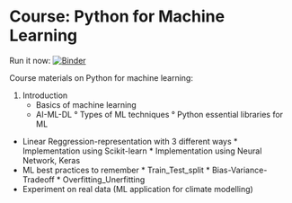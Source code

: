 # Course: Python for Machine Learning

Run it now: [![Binder](https://mybinder.org/badge_logo.svg)](https://mybinder.org/v2/gh/mardatade/Course-Python-for-Machine-Learning/master)

Course materials on Python for machine learning:
1. Introduction
    * Basics of machine learning
    * AI-ML-DL
    ° Types of ML techniques
    ° Python essential libraries for ML
* Linear Reggression-representation with 3 different ways
      * Implementation using Scikit-learn
      * Implementation using Neural Network, Keras
* ML best practices to remember
      * Train_Test_split
      * Bias-Variance-Tradeoff
      * Overfitting_Unerfitting
* Experiment on real data (ML application for climate modelling)

